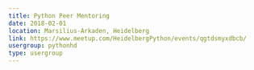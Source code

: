 ```yaml
---
title: Python Peer Mentoring
date: 2018-02-01
location: Marsilius-Arkaden, Heidelberg
link: https://www.meetup.com/HeidelbergPython/events/qgtdsmyxdbcb/
usergroup: pythonhd
type: usergroup
---
```

